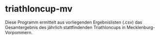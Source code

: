 # triathloncup-mv
Diese Programm ermittelt aus vorliegenden Ergebnislisten (.csv) das Gesamtergebnis des jährlich stattfindenden Triathloncups in Mecklenburg-Vorpommern.

